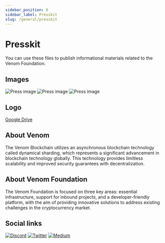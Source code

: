 ```yaml
---
sidebar_position: 6
sidebar_label: Presskit
slug: /general/presskit
---
```


# Presskit

You can use these files to publish informational materials related to the Venom Foundation.

## Images

![Press image](<../../../static/img/Venom Foundation Press image 001.png>)
![Press image](<../../../static/img/Venom Foundation Press image 006.jpg>)
![Press image](<../../../static/img/Venom Foundation Press image 003.png>)

## Logo

[Google Drive](https://drive.google.com/drive/folders/1gHfd6Dlon_4dFqbDQVdFv_S5GuQ4liBA)

## About Venom

The Venom Blockchain utilizes an asynchronous blockchain technology called dynamical sharding, which represents a significant advancement in blockchain technology globally. This technology provides limitless scalability and improved security guarantees with decentralization.

## About Venom Foundation

The Venom Foundation is focused on three key areas: essential infrastructure, support for inbound projects, and a developer-friendly platform, with the aim of providing innovative solutions to address existing challenges in the cryptocurrency market.

## Social links

[![Discord](../../../static/img/discord.png)](https://discord.gg/E5JdCbFFW7) [![Twitter](../../../static/img/tw.png)](https://twitter.com/venomfoundation) [![Medium](../../../static/img/md.png)](https://medium.com/@venom.foundation)
